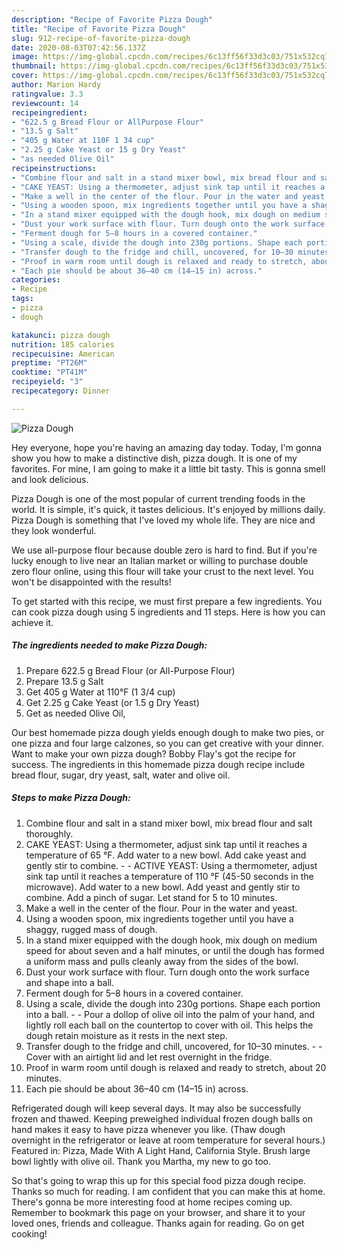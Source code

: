 ```yaml
---
description: "Recipe of Favorite Pizza Dough"
title: "Recipe of Favorite Pizza Dough"
slug: 912-recipe-of-favorite-pizza-dough
date: 2020-08-03T07:42:56.137Z
image: https://img-global.cpcdn.com/recipes/6c13ff56f33d3c03/751x532cq70/pizza-dough-recipe-main-photo.jpg
thumbnail: https://img-global.cpcdn.com/recipes/6c13ff56f33d3c03/751x532cq70/pizza-dough-recipe-main-photo.jpg
cover: https://img-global.cpcdn.com/recipes/6c13ff56f33d3c03/751x532cq70/pizza-dough-recipe-main-photo.jpg
author: Marion Hardy
ratingvalue: 3.3
reviewcount: 14
recipeingredient:
- "622.5 g Bread Flour or AllPurpose Flour"
- "13.5 g Salt"
- "405 g Water at 110F 1 34 cup"
- "2.25 g Cake Yeast or 15 g Dry Yeast"
- "as needed Olive Oil"
recipeinstructions:
- "Combine flour and salt in a stand mixer bowl, mix bread flour and salt thoroughly."
- "CAKE YEAST: Using a thermometer, adjust sink tap until it reaches a temperature of 65 °F. Add water to a new bowl. Add cake yeast and gently stir to combine.  ACTIVE YEAST: Using a thermometer, adjust sink tap until it reaches a temperature of 110 °F (45-50 seconds in the microwave). Add water to a new bowl. Add yeast and gently stir to combine. Add a pinch of sugar. Let stand for 5 to 10 minutes."
- "Make a well in the center of the flour. Pour in the water and yeast."
- "Using a wooden spoon, mix ingredients together until you have a shaggy, rugged mass of dough."
- "In a stand mixer equipped with the dough hook, mix dough on medium speed for about seven and a half minutes, or until the dough has formed a uniform mass and pulls cleanly away from the sides of the bowl."
- "Dust your work surface with flour. Turn dough onto the work surface and shape into a ball."
- "Ferment dough for 5–8 hours in a covered container."
- "Using a scale, divide the dough into 230g portions. Shape each portion into a ball.  Pour a dollop of olive oil into the palm of your hand, and lightly roll each ball on the countertop to cover with oil. This helps the dough retain moisture as it rests in the next step."
- "Transfer dough to the fridge and chill, uncovered, for 10–30 minutes.  Cover with an airtight lid and let rest overnight in the fridge."
- "Proof in warm room until dough is relaxed and ready to stretch, about 20 minutes."
- "Each pie should be about 36–40 cm (14–15 in) across."
categories:
- Recipe
tags:
- pizza
- dough

katakunci: pizza dough 
nutrition: 185 calories
recipecuisine: American
preptime: "PT26M"
cooktime: "PT41M"
recipeyield: "3"
recipecategory: Dinner

---
```



![Pizza Dough](https://img-global.cpcdn.com/recipes/6c13ff56f33d3c03/751x532cq70/pizza-dough-recipe-main-photo.jpg)

Hey everyone, hope you're having an amazing day today. Today, I'm gonna show you how to make a distinctive dish, pizza dough. It is one of my favorites. For mine, I am going to make it a little bit tasty. This is gonna smell and look delicious.

Pizza Dough is one of the most popular of current trending foods in the world. It is simple, it's quick, it tastes delicious. It's enjoyed by millions daily. Pizza Dough is something that I've loved my whole life. They are nice and they look wonderful.

We use all-purpose flour because double zero is hard to find. But if you&#39;re lucky enough to live near an Italian market or willing to purchase double zero flour online, using this flour will take your crust to the next level. You won&#39;t be disappointed with the results!


To get started with this recipe, we must first prepare a few ingredients. You can cook pizza dough using 5 ingredients and 11 steps. Here is how you can achieve it.

<!--inarticleads1-->

##### The ingredients needed to make Pizza Dough:

1. Prepare 622.5 g Bread Flour (or All-Purpose Flour)
1. Prepare 13.5 g Salt
1. Get 405 g Water at 110°F (1 3/4 cup)
1. Get 2.25 g Cake Yeast (or 1.5 g Dry Yeast)
1. Get as needed Olive Oil,


Our best homemade pizza dough yields enough dough to make two pies, or one pizza and four large calzones, so you can get creative with your dinner. Want to make your own pizza dough? Bobby Flay&#39;s got the recipe for success. The ingredients in this homemade pizza dough recipe include bread flour, sugar, dry yeast, salt, water and olive oil. 

<!--inarticleads2-->

##### Steps to make Pizza Dough:

1. Combine flour and salt in a stand mixer bowl, mix bread flour and salt thoroughly.
1. CAKE YEAST: Using a thermometer, adjust sink tap until it reaches a temperature of 65 °F. Add water to a new bowl. Add cake yeast and gently stir to combine. -  - ACTIVE YEAST: Using a thermometer, adjust sink tap until it reaches a temperature of 110 °F (45-50 seconds in the microwave). Add water to a new bowl. Add yeast and gently stir to combine. Add a pinch of sugar. Let stand for 5 to 10 minutes.
1. Make a well in the center of the flour. Pour in the water and yeast.
1. Using a wooden spoon, mix ingredients together until you have a shaggy, rugged mass of dough.
1. In a stand mixer equipped with the dough hook, mix dough on medium speed for about seven and a half minutes, or until the dough has formed a uniform mass and pulls cleanly away from the sides of the bowl.
1. Dust your work surface with flour. Turn dough onto the work surface and shape into a ball.
1. Ferment dough for 5–8 hours in a covered container.
1. Using a scale, divide the dough into 230g portions. Shape each portion into a ball. -  - Pour a dollop of olive oil into the palm of your hand, and lightly roll each ball on the countertop to cover with oil. This helps the dough retain moisture as it rests in the next step.
1. Transfer dough to the fridge and chill, uncovered, for 10–30 minutes. -  - Cover with an airtight lid and let rest overnight in the fridge.
1. Proof in warm room until dough is relaxed and ready to stretch, about 20 minutes.
1. Each pie should be about 36–40 cm (14–15 in) across.


Refrigerated dough will keep several days. It may also be successfully frozen and thawed. Keeping preweighed individual frozen dough balls on hand makes it easy to have pizza whenever you like. (Thaw dough overnight in the refrigerator or leave at room temperature for several hours.) Featured in: Pizza, Made With A Light Hand, California Style. Brush large bowl lightly with olive oil. Thank you Martha, my new to go too. 

So that's going to wrap this up for this special food pizza dough recipe. Thanks so much for reading. I am confident that you can make this at home. There's gonna be more interesting food at home recipes coming up. Remember to bookmark this page on your browser, and share it to your loved ones, friends and colleague. Thanks again for reading. Go on get cooking!

